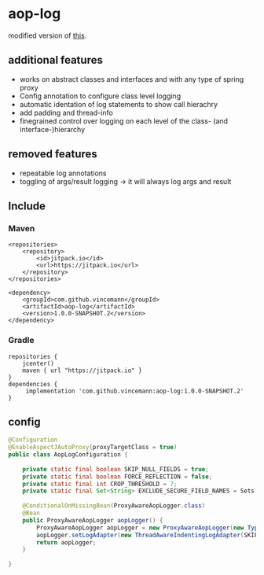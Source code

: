 # aop-log  
modified version of [this](https://github.com/nickvl/aop-logging).  

## additional features  
* works on abstract classes and interfaces and with any type of spring proxy  
* Config annotation to configure class level logging  
* automatic identation of log statements to show call hierachry  
* add padding and thread-info  
* finegrained control over logging on each level of the class- (and interface-)hierarchy   

## removed features  
* repeatable log annotations 
* toggling of args/result logging -> it will always log args and result  
  
## Include  
### Maven  
```code
<repositories>  
    <repository>  
        <id>jitpack.io</id>  
        <url>https://jitpack.io</url>  
    </repository>  
</repositories>  
  
<dependency>  
    <groupId>com.github.vincemann</groupId>  
    <artifactId>aop-log</artifactId>  
    <version>1.0.0-SNAPSHOT.2</version>  
</dependency>  
```  
 
### Gradle  
   
```code
repositories {  
    jcenter()  
    maven { url "https://jitpack.io" }  
}  
dependencies {  
     implementation 'com.github.vincemann:aop-log:1.0.0-SNAPSHOT.2'  
}  
```
 

## config  
```java  
@Configuration  
@EnableAspectJAutoProxy(proxyTargetClass = true)  
public class AopLogConfiguration {  
    
    private static final boolean SKIP_NULL_FIELDS = true;  
    private static final boolean FORCE_REFLECTION = false;  
    private static final int CROP_THRESHOLD = 7;  
    private static final Set<String> EXCLUDE_SECURE_FIELD_NAMES = Sets.newHashSet("password");  
  
    @ConditionalOnMissingBean(ProxyAwareAopLogger.class)  
    @Bean  
    public ProxyAwareAopLogger aopLogger() {  
        ProxyAwareAopLogger aopLogger = new ProxyAwareAopLogger(new TypeHierarchyAnnotationParser(),new InvocationDescriptorFactoryImpl());  
        aopLogger.setLogAdapter(new ThreadAwareIndentingLogAdapter(SKIP_NULL_FIELDS, CROP_THRESHOLD, EXCLUDE_SECURE_FIELD_NAMES,FORCE_REFLECTION));  
        return aopLogger;  
    }  
  
}  
```

